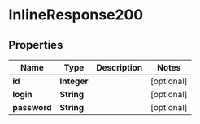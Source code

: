 

# InlineResponse200

## Properties

Name | Type | Description | Notes
------------ | ------------- | ------------- | -------------
**id** | **Integer** |  |  [optional]
**login** | **String** |  |  [optional]
**password** | **String** |  |  [optional]



